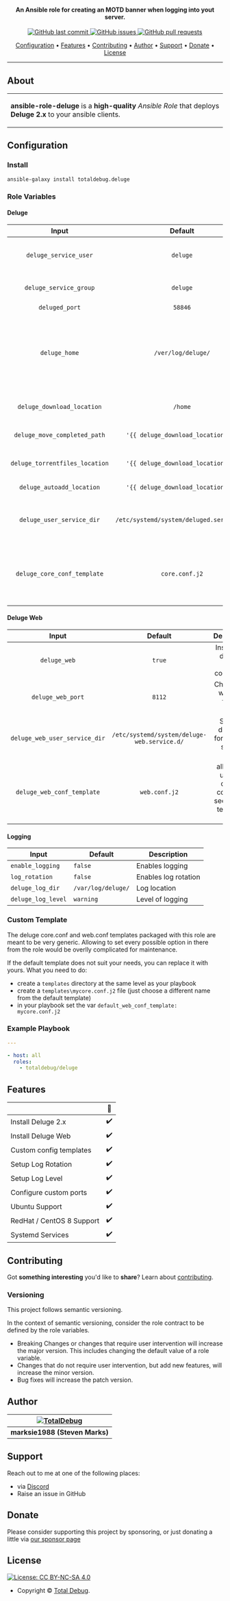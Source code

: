 <h4 align="center">An Ansible role for creating an MOTD banner when logging into yout server.</h4>

<p align="center">
    <a href="https://github.com/totaldebug/ansible-role-deluge/commits/master">
    <img src="https://img.shields.io/github/last-commit/totaldebug/ansible-role-deluge.svg?style=flat-square&logo=github&logoColor=white"
         alt="GitHub last commit">
    <a href="https://github.com/totaldebug/ansible-role-deluge/issues">
    <img src="https://img.shields.io/github/issues-raw/totaldebug/ansible-role-deluge.svg?style=flat-square&logo=github&logoColor=white"
         alt="GitHub issues">
    <a href="https://github.com/totaldebug/ansible-role-deluge/pulls">
    <img src="https://img.shields.io/github/issues-pr-raw/totaldebug/ansible-role-deluge.svg?style=flat-square&logo=github&logoColor=white"
         alt="GitHub pull requests">
</p>

<p align="center">
  <a href="#configuration">Configuration</a> •
  <a href="#features">Features</a> •
  <a href="#contributing">Contributing</a> •
  <a href="#author">Author</a> •
  <a href="#support">Support</a> •
  <a href="#donate">Donate</a> •
  <a href="#license">License</a>
</p>

---

## About

<table>
<tr>
<td>

**ansible-role-deluge** is a **high-quality** _Ansible Role_ that deploys **Deluge 2.x** to your ansible clients.

</td>
</tr>
</table>

## Configuration

### Install

```shell
ansible-galaxy install totaldebug.deluge
```

### Role Variables

#### Deluge

| **Input** | **Default** | **Description** |
|:---------:|:-----------:|:---------------:|
| `deluge_service_user` | `deluge` | Username for the service account |
| `deluge_service_group` | `deluge` | Group for the service account |
| `deluged_port` | `58846` | Deluge port |
| `deluge_home` | `/ver/log/deluge/` | Sets the default home for the deluge service account, config will be stored here |
| `deluge_download_location` | `/home` | Downloaded file directory |
| `deluge_move_completed_path` | `'{{ deluge_download_location }}'` | Completed downloads path |
| `deluge_torrentfiles_location` | `'{{ deluge_download_location }}'` | Deluge torrent file location |
| `deluge_autoadd_location` | `'{{ deluge_download_location }}'` | Deluge Auto Add folder |
| `deluge_user_service_dir` | `/etc/systemd/system/deluged.service.d/` | Sets the directory for the user service config |
| `deluge_core_conf_template` | `core.conf.j2` | allows the use of a custom config file see custom templates below |

#### Deluge Web

| **Input** | **Default** | **Description** |
|:---------:|:-----------:|:---------------:|
| `deluge_web` | `true` | Installs the deluge-web component |
| `deluge_web_port` | `8112` | Change the web port for the portal |
| `deluge_web_user_service_dir` | `/etc/systemd/system/deluge-web.service.d/` | Sets the directory for the user service config |
| `deluge_web_conf_template` | `web.conf.j2` | allows the use of a custom config file see custom templates below |

#### Logging

| **Input** | **Default** | **Description** |
| --------- | ----------- | --------------- |
| `enable_logging` | `false` | Enables logging |
| `log_rotation` | `false` | Enables log rotation |
| `deluge_log_dir` | `/var/log/deluge/` | Log location |
| `deluge_log_level` | `warning` | Level of logging |

### Custom Template

The deluge core.conf and web.conf templates packaged with this role are meant to
be very generic. Allowing to set every possible option in there from the
role would be overlly complicated for maintenance.

If the default template does not suit your needs, you can replace it with yours.
What you need to do:

- create a `templates` directory at the same level as your playbook
- create a `templates\mycore.conf.j2` file (just choose a different name from the default template)
- in your playbook set the var `default_web_conf_template: mycore.conf.j2`

### Example Playbook

```yaml
---

- host: all
  roles:
    - totaldebug/deluge
```

## Features

|                            |         🔰         |
| -------------------------- | :----------------: |
| Install Deluge 2.x         |         ✔️         |
| Install Deluge Web         |         ✔️         |
| Custom config templates    |         ✔️         |
| Setup Log Rotation         |         ✔️         |
| Setup Log Level            |         ✔️         |
| Configure custom ports     |         ✔️         |
| Ubuntu Support             |         ✔️         |
| RedHat / CentOS 8 Support  |         ✔️         |
| Systemd Services           |         ✔️         |

## Contributing

Got **something interesting** you'd like to **share**? Learn about [contributing](https://github.com/totaldebug/.github/blob/main/.github/CONTRIBUTING.md).

### Versioning

This project follows semantic versioning.

In the context of semantic versioning, consider the role contract to be defined by the role variables.

- Breaking Changes or changes that require user intervention will increase the major version. This includes changing the default value of a role variable.
- Changes that do not require user intervention, but add new features, will increase the minor version.
- Bug fixes will increase the patch version.

## Author

| [![TotalDebug](https://totaldebug.uk/assets/images/logo.png)](https://linkedin.com/in/marksie1988) |
|:--:|
| **marksie1988 (Steven Marks)** |

## Support

Reach out to me at one of the following places:

- via [Discord](https://discord.gg/6fmekudc8Q)
- Raise an issue in GitHub

## Donate

Please consider supporting this project by sponsoring, or just donating a little via [our sponsor page](https://github.com/sponsors/marksie1988)

## License

[![License: CC BY-NC-SA 4.0](https://img.shields.io/badge/License-CC%20BY--NC--SA%204.0-orange.svg?style=flat-square)](https://creativecommons.org/licenses/by-nc-sa/4.0/)

- Copyright © [Total Debug](https://totaldebug.uk "Total Debug").
